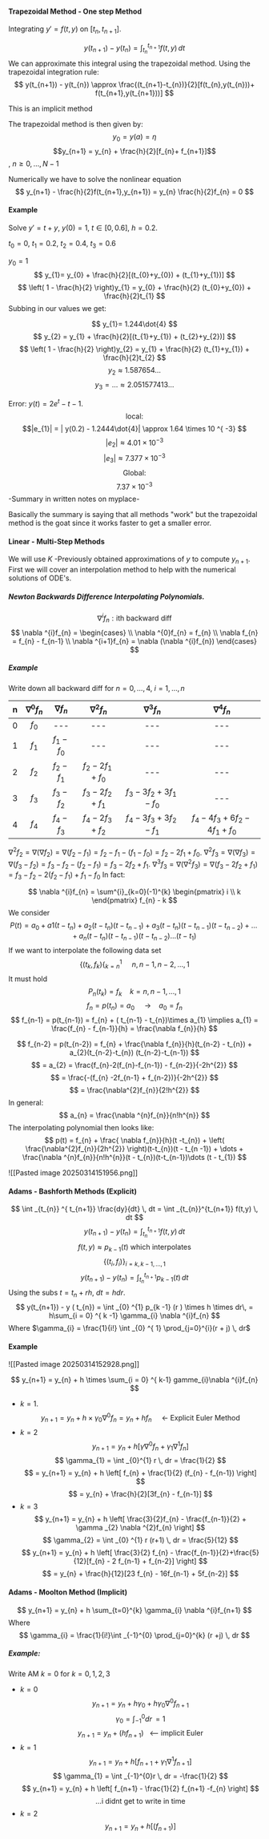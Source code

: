 
#### Trapezoidal Method - One step Method

Integrating $y' = f(t,y)$ on $[t_{n}, t_{n+1}]$.

$$
y(t_{n+1}) - y(t_{n}) = \int _{t_{n}}^{t_{n+1}}f(t,y) \, dt
$$
We can approximate this integral using the trapezoidal method. Using the trapezoidal integration rule:
$$
y(t_{n+1}) - y(t_{n}) \approx \frac{(t_{n+1}-t_{n})}{2}[f(t_{n},y(t_{n}))+ f(t_{n+1},y(t_{n+1}))]
$$

This is an implicit method

The trapezoidal method is then given by:
$$
y_{0}=y(a) = \eta
$$
$$y_{n+1} = y_{n} + \frac{h}{2}[f_{n}+ f_{n+1}]$$, $n\geq 0,\dots,N-1$

Numerically we have to solve the nonlinear equation $$
y_{n+1} - \frac{h}{2}f(t_{n+1},y_{n+1}) = y_{n} \frac{h}{2}f_{n} = 0
$$
#### Example

Solve $y' = t + y$, $y(0) = 1$, $t\in[0,0.6]$, $h = 0.2$.

$t_{0}=0$, $t_{1}= 0.2$, $t_{2}=0.4$, $t_{3}=0.6$

$y_{0}=1$
$$
y_{1}= y_{0} + \frac{h}{2}[(t_{0}+y_{0}) + (t_{1}+y_{1})]
$$
$$
\left( 1 - \frac{h}{2} \right)y_{1} = y_{0} + \frac{h}{2} (t_{0}+y_{0}) + \frac{h}{2}t_{1}
$$
Subbing in our values we get:

$$
y_{1}= 1.244\dot{4}
$$
$$
y_{2} = y_{1} + \frac{h}{2}[(t_{1}+y_{1}) + (t_{2}+y_{2})]
$$
$$
\left( 1 - \frac{h}{2} \right)y_{2} = y_{1} + \frac{h}{2} (t_{1}+y_{1}) + \frac{h}{2}t_{2}
$$
$$
y_{2} \approx 1.587654\dots
$$
$$
y_{3} = \dots \approx 2.051577413\dots
$$

Error: $y(t) = 2e^{ t } - t - 1$.
$$
\text{local: } 
$$
$$|e_{1}| = | y(0.2) - 1.2444\dot{4}| \approx 1.64 \times 10 ^{ -3}
$$
$$
|e_{2}| \approx 4.01 \times 10 ^{ - 3}
$$
$$
|e_{3}| \approx 7.377 \times 10 ^{ - 3}
$$
$$
\text{Global:}
$$
$$
7.37\times 10 ^{ -3}
$$
-Summary in written notes on myplace-

Basically the summary is saying that all methods "work" but the trapezoidal method is the goat since it works faster to get a smaller error.

#### Linear - Multi-Step Methods

We will use $K$ -Previously obtained approximations of $y$ to compute $y_{n+1}$. First we will cover an interpolation method to help with the numerical solutions of ODE's.
##### Newton Backwards Difference Interpolating Polynomials.

$$
\nabla ^{i} f_{n}: \text{ith backward diff}
$$
$$
\nabla ^{i}f_{n} = \begin{cases} \\
\nabla ^{0}f_{n} = f_{n} \\
\nabla f_{n} = f_{n} - f_{n-1} \\
\nabla ^{i+1}f_{n} = \nabla (\nabla ^{i}f_{n})
\end{cases}
$$

##### Example

Write down all backward diff for $n = 0,\dots,4$, $i = 1,\dots,n$


|  n  | $\nabla ^{0}f_{n}$ | $\nabla f_{n}$  |    $\nabla ^{2}f_{n}$     |        $\nabla ^{3}f_{n}$         |             $\nabla ^{4}f_{n}$             |
| :-: | :----------------: | :-------------: | :-----------------------: | :-------------------------------: | :----------------------------------------: |
|  0  |      $f_{0}$       |       ---       |            ---            |                ---                |                    ---                     |
|  1  |      $f_{1}$       |  $f_{1}-f_{0}$  |            ---            |                ---                |                    ---                     |
|  2  |      $f_{2}$       | $f_{2} - f_{1}$ |   $f_{2}-2f_{1}+f_{0}$    |                ---                |                    ---                     |
|  3  |      $f_{3}$       |  $f_{3}-f_{2}$  | $f_{3} - 2 f_{2} + f_{1}$ | $f_{3} - 3f_{2} + 3f_{1} - f_{0}$ |                    ---                     |
|  4  |      $f_{4}$       |  $f_{4}-f_{3}$  | $f_{4} - 2f_{3} + f_{2}$  | $f_{4} - 3f_{3} + 3f_{2} - f_{1}$ | $f_{4} - 4f_{3} + 6f_{2} - 4f_{1} + f_{0}$ |
$\nabla ^{2}f_{2} = \nabla (\nabla f_{2})=\nabla (f_{2}-f_{1}) = f_{2}-f_{1}-(f_{1}-f_{0}) = f_{2} - 2 f_{1}+f_{0}$.
$\nabla^{2}f_{3} = \nabla (\nabla f_{3}) = \nabla (f_{3}-f_{2}) = f_{3} - f_{2} -(f_{2}-f_{1}) = f_{3} - 2 f_{2} + f_{1}$.
$\nabla^{3}f_{3} = \nabla (\nabla^{2}f_{3}) = \nabla (f_{3} - 2 f_{2} + f_{1}) = f_{3} - f_{2} - 2 (f_{2} - f_{1}) + f_{1} - f_{0}$
In fact:

$$
\nabla ^{i}f_{n} = \sum^{i}_{k=0}(-1)^{k} \begin{pmatrix}
i \\
k
\end{pmatrix} f_{n} - k
$$
We consider $$
P(t) = a_{0} + a 1 ( t - t_{n}) + a_{2} ( t - t_{n}) ( t - t_{n-1}) + a_{3}(t - t_{n})(t - t_{n-1}) ( t -t_{n-2}) + \dots + a_{n}(t-t_{n}) (t - t_{n-1})(t - t_{n-2})\dots (t - t_{1})
$$
If we want to interpolate the following data set
$$
\{ (t_{k},f_{k})\{_{k=n}^{1}\ \ \ \ \ n, n-1, n -2,\dots,1
$$
It must hold $$
P_{n}(t_{k}) = f_{k} \ \ \ \ k = n, n - 1, \dots, 1
$$
$$
f_{n} = p(t_{n}) = a_{0}  \ \ \ \ \  \text{->} \ \ \ \  a_{0} = f_{n}
$$
$$
f_{n-1} = p(t_{n-1}) = f_{n} + ( t_{n-1} - t_{n})\times a_{1} \implies a_{1} = \frac{f_{n} - f_{n-1}}{h} = \frac{\nabla f_{n}}{h}
$$

$$
f_{n-2} = p(t_{n-2}) = f_{n} + \frac{\nabla f_{n}}{h}(t_{n-2} - t_{n}) + a_{2}(t_{n-2}-t_{n}) (t_{n-2}-t_{n-1})
$$
$$
= a_{2} = \frac{f_{n}-2(f_{n}-f_{n-1}) - f_{n-2}}{-2h^{2}}
$$
$$
= \frac{-(f_{n} -2f_{n-1} + f_{n-2})}{-2h^{2}}
$$
$$
= \frac{\nabla^{2}f_{n}}{2!h^{2}}
$$
In general:
$$
a_{n} = \frac{\nabla ^{n}f_{n}}{n!h^{n}}
$$
The interpolating polynomial then looks like: 
$$
p(t) = f_{n} + \frac{ \nabla f_{n}}{h}(t -t_{n}) + \left( \frac{\nabla^{2}f_{n}}{2h^{2}} \right)(t-t_{n})(t - t_{n -1}) + \dots + \frac{\nabla ^{n}f_{n}}{n!h^{n}}(t - t_{n})(t-t_{n-1})\dots (t - t_{1})
$$

![[Pasted image 20250314151956.png]]

#### Adams - Bashforth Methods (Explicit)
$$
\int _{t_{n}} ^{ t_{n+1}} \frac{dy}{dt} \, dt = \int _{t_{n}}^{t_{n+1}} f(t,y) \, dt
$$
$$
y(t_{n+1}) - y(t_{n}) = \int _{t_{n}} ^{ t_{n+1}} f(t,y) \, dt
$$
$$
f(t,y) \approx p_{k-1}(t) \text{ which interpolates}
$$
$$
\{ (t_{i}, f_{i}) \}_{i = k, k-1,\dots,1}
$$
$$
y(t_{n+1}) - y(t_{n}) = \int _{t_{n}}^{t_{n+1}} p_{k-1}(t) \, dt
$$
Using the subs $t = t_{n} + rh$, $dt = hdr$.
$$
y(t_{n+1}) - y ( t_{n}) = \int _{0} ^{1} p_{k -1} (r ) \times h \times dr\, = h\sum_{i = 0} ^{ k -1} \gamma_{i} \nabla ^{i}f_{n}
$$
Where $\gamma_{i} = \frac{1}{i!} \int _{0} ^{ 1} \prod_{j=0}^{i}(r + j) \, dr$

#### Example

![[Pasted image 20250314152928.png]]


$$
y_{n+1} = y_{n} + h \times \sum_{i = 0} ^{ k-1} gamme_{i}\nabla ^{i}f_{n}
$$
- $k = 1$.
$$
y_{n+1} = y_{n} + h \times \gamma_{0} \nabla ^{0}f_{n} = y_{n} + hf_{n} \ \ \ \ \ \text{<- Explicit Euler Method}
$$
- $k = 2$
$$
y_{n + 1 } = y_{n} + h[\gamma \nabla ^{0}f_{n} + \gamma_{1} \nabla ^{1}f_{n}]
$$
$$
\gamma_{1} = \int _{0}^{1} r \, dr = \frac{1}{2} 
$$
$$
= y_{n+1} = y_{n} + h \left[ f_{n} + \frac{1}{2} (f_{n} - f_{n-1}) \right]
$$
$$
= y_{n} + \frac{h}{2}[3f_{n} - f_{n-1}]
$$
- $k = 3$
$$
y_{n+1} = y_{n} + h \left[ \frac{3}{2}f_{n} - \frac{f_{n-1}}{2} + \gamma _{2} \nabla ^{2}f_{n} \right]
$$
$$
\gamma_{2} = \int _{0} ^{1} r (r+1) \, dr = \frac{5}{12}
$$
$$
y_{n+1} = y_{n} + h \left[ \frac{3}{2} f_{n} - \frac{f_{n-1}}{2}+\frac{5}{12}[f_{n} - 2 f_{n-1} + f_{n-2}] \right]
$$
$$
= y_{n} + \frac{h}{12}[23 f_{n} - 16f_{n-1} + 5f_{n-2}]
$$

#### Adams - Moolton Method (Implicit)

$$
y_{n+1} = y_{n} + h \sum_{t=0}^{k} \gamma_{i} \nabla ^{i}f_{n+1}
$$
Where
$$
\gamma_{i} = \frac{1}{i!}\int _{-1}^{0} \prod_{j=0}^{k} (r +j) \, dr 
$$
##### Example:

Write AM $k = 0$ for $k = 0,1,2,3$

- $k =0$
$$
y_{n+1} = y_{n} + h \gamma_{0} + h \gamma_{0} \nabla ^{0}f_{n+1}
$$
$$
\gamma_{0} = \int _{-1} ^{ 0} dr \, = 1
$$
$$
y_{n+1} = y_{n} + (hf_{n+1}) \ \ \ \text{<-- implicit Euler}
$$
- $k =1$
$$
y_{n+1} = y_{n} + h [f_{n+1} + \gamma_{1} \nabla ^{1}f_{n+1}]
$$
$$
\gamma_{1} = \int _{-1}^{0}r \, dr = -\frac{1}{2}
$$
$$
y_{n+1} = y_{n} + h \left[ f_{n+1} - \frac{1}{2} f_{n+1} -f_{n} \right]
$$
$$
\dots \text{i didnt get to write in time}
$$
- $k = 2$
$$
y_{n+1} = y_{n} + h [(f_{n+1})]
$$